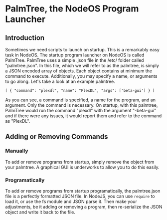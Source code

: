 # PalmTree, the NodeOS Program Launcher #

## Introduction ##
Sometimes we need scripts to launch on startup. This is a remarkably easy task in NodeOS.
The startup program launcher on NodeOS is called PalmTree. PalmTree uses a simple .json file in the /etc/ folder called "palmtree.json". In this file, which we will refer to as the palmtree, is simply a JSON encoded array of objects. Each object contains at minimum the command to execute. Additionally, you may specify a name, or arguments  to go along. Let's take a look at an example palmtree.

`[
    {
        "command": "plexdl",
        "name": "PlexDL",
        "args": ['beta-gui']
    }
]`

As you can see, a command is specified, a name for the program, and an argument. Only the command is necessary.
On startup, with this palmtree, PalmTree would run the command "plexdl" with the argument "-beta-gui" and if there were any issues, it would report them and refer to the command as "PlexDL".

## Adding or Removing Commands ##
### Manually ###
To add or remove programs from startup, simply remove the object from your palmtree. A graphical GUI is underworks to allow you to do this easily.

### Programatically ###
To add or remove programs from startup programatically, the palmtree.json file is a perfectly formatted JSON file. In NodeJS, you can use `require` to load it, or use the fs module and JSON parse it. Then make your adjustments, be it adding or removing a program, then re-serialize the JSON object and write it back to the file.